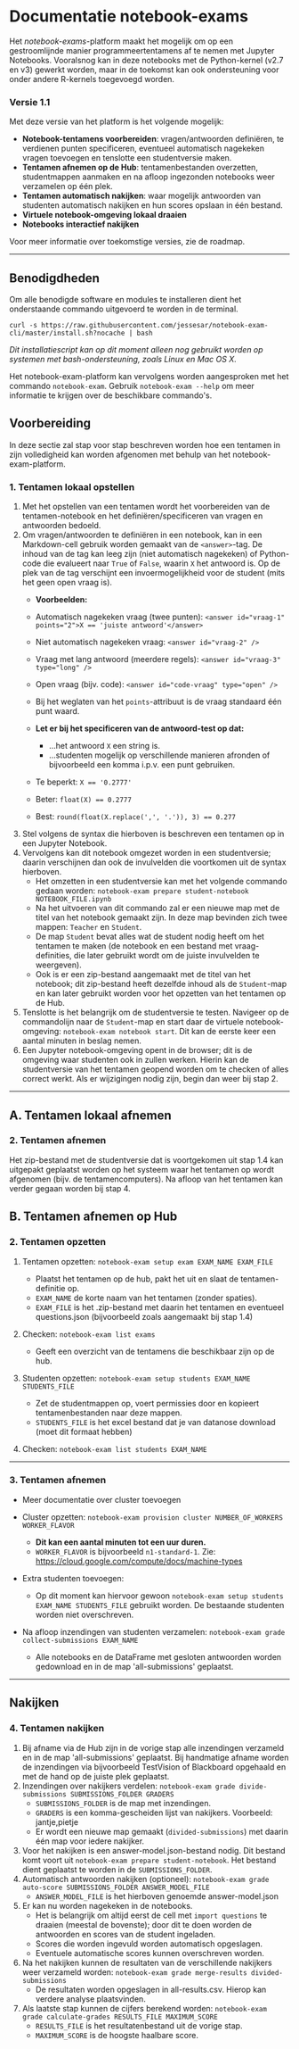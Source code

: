 # Documentatie notebook-exams

Het _notebook-exams_-platform maakt het mogelijk om op een gestroomlijnde manier programmeertentamens af te nemen met Jupyter Notebooks. Vooralsnog kan in deze notebooks met de Python-kernel (v2.7 en v3) gewerkt worden, maar in de toekomst kan ook ondersteuning voor onder andere R-kernels toegevoegd worden.

### Versie 1.1

Met deze versie van het platform is het volgende mogelijk:

* **Notebook-tentamens voorbereiden**: vragen/antwoorden definiëren, te verdienen punten specificeren, eventueel automatisch nagekeken vragen toevoegen en tenslotte een studentversie maken.
* **Tentamen afnemen op de Hub**: tentamenbestanden overzetten, studentmappen aanmaken en na afloop ingezonden notebooks weer verzamelen op één plek.
* **Tentamen automatisch nakijken**: waar mogelijk antwoorden van studenten automatisch nakijken en hun scores opslaan in één bestand.
* **Virtuele notebook-omgeving lokaal draaien** 
* **Notebooks interactief nakijken** 

Voor meer informatie over toekomstige versies, zie de roadmap.

---

## Benodigdheden
Om alle benodigde software en modules te installeren dient het onderstaande commando uitgevoerd te worden in de terminal.

```
curl -s https://raw.githubusercontent.com/jessesar/notebook-exam-cli/master/install.sh?nocache | bash
```

_Dit installatiescript kan op dit moment alleen nog gebruikt worden op systemen met bash-ondersteuning, zoals Linux en Mac OS X._

Het notebook-exam-platform kan vervolgens worden aangesproken met het commando `notebook-exam`. Gebruik `notebook-exam --help` om meer informatie te krijgen over de beschikbare commando's.

## Voorbereiding
In deze sectie zal stap voor stap beschreven worden hoe een tentamen in zijn volledigheid kan worden afgenomen met behulp van het notebook-exam-platform.

### 1. Tentamen lokaal opstellen
1. Met het opstellen van een tentamen wordt het voorbereiden van de tentamen-notebook en het definiëren/specificeren van vragen en antwoorden bedoeld.
2. Om vragen/antwoorden te definiëren in een notebook, kan in een Markdown-cell gebruik worden gemaakt van de `<answer>`-tag. De inhoud van de tag kan leeg zijn (niet automatisch nagekeken) of Python-code die evalueert naar `True` of `False`, waarin `X` het antwoord is. Op de plek van de tag verschijnt een invoermogelijkheid voor de student (mits het geen open vraag is).  
   * **Voorbeelden:**
	* Automatisch nagekeken vraag (twee punten): `<answer id="vraag-1" points="2">X == 'juiste antwoord'</answer>`
	* Niet automatisch nagekeken vraag: `<answer id="vraag-2" />`
	* Vraag met lang antwoord (meerdere regels): `<answer id="vraag-3" type="long" />`
	* Open vraag (bijv. code): `<answer id="code-vraag" type="open" />`
	* Bij het weglaten van het `points`-attribuut is de vraag standaard één punt waard.  
	
	* **Let er bij het specificeren van de antwoord-test op dat:**
		* ...het antwoord `X` een string is.
		* ...studenten mogelijk op verschillende manieren afronden of bijvoorbeeld een komma i.p.v. een punt gebruiken.
	* Te beperkt: `X == '0.2777'`
	* Beter: `float(X) == 0.2777`
	* Best: `round(float(X.replace(',', '.')), 3) == 0.277`
3. Stel volgens de syntax die hierboven is beschreven een tentamen op in een Jupyter Notebook.
4. Vervolgens kan dit notebook omgezet worden in een studentversie; daarin verschijnen dan ook de invulvelden die voortkomen uit de syntax hierboven.  
   * Het omzetten in een studentversie kan met het volgende commando gedaan worden: `notebook-exam prepare student-notebook NOTEBOOK_FILE.ipynb`
   * Na het uitvoeren van dit commando zal er een nieuwe map met de titel van het notebook gemaakt zijn. In deze map bevinden zich twee mappen: `Teacher` en `Student`.  
   * De map `Student` bevat alles wat de student nodig heeft om het tentamen te maken (de notebook en een bestand met vraag-definities, die later gebruikt wordt om de juiste invulvelden te weergeven).  
   * Ook is er een zip-bestand aangemaakt met de titel van het notebook; dit zip-bestand heeft dezelfde inhoud als de `Student`-map en kan later gebruikt worden voor het opzetten van het tentamen op de Hub.
5. Tenslotte is het belangrijk om de studentversie te testen. Navigeer op de commandolijn naar de `Student`-map en start daar de virtuele notebook-omgeving: `notebook-exam notebook start`. Dit kan de eerste keer een aantal minuten in beslag nemen.
6. Een Jupyter notebook-omgeving opent in de browser; dit is de omgeving waar studenten ook in zullen werken. Hierin kan de studentversie van het tentamen geopend worden om te checken of alles correct werkt. Als er wijzigingen nodig zijn, begin dan weer bij stap 2.

---

## A. Tentamen lokaal afnemen

### 2. Tentamen afnemen
Het zip-bestand met de studentversie dat is voortgekomen uit stap 1.4 kan uitgepakt geplaatst worden op het systeem waar het tentamen op wordt afgenomen (bijv. de tentamencomputers). Na afloop van het tentamen kan verder gegaan worden bij stap 4.

## B. Tentamen afnemen op Hub

### 2. Tentamen opzetten

1. Tentamen opzetten: `notebook-exam setup exam EXAM_NAME EXAM_FILE`
	* Plaatst het tentamen op de hub, pakt het uit en slaat de tentamen-definitie op.
	* `EXAM_NAME` de korte naam van het tentamen (zonder spaties).
	* `EXAM_FILE` is het .zip-bestand met daarin het tentamen en eventueel questions.json (bijvoorbeeld zoals aangemaakt bij stap 1.4)

2. Checken: `notebook-exam list exams`
	* Geeft een overzicht van de tentamens die beschikbaar zijn op de hub.

3. Studenten opzetten: `notebook-exam setup students EXAM_NAME STUDENTS_FILE`
	* Zet de studentmappen op, voert permissies door en kopieert tentamenbestanden naar deze mappen.
	* `STUDENTS_FILE` is het excel bestand dat je van datanose download (moet dit formaat hebben)

4. Checken: `notebook-exam list students EXAM_NAME`

---

### 3. Tentamen afnemen

* Meer documentatie over cluster toevoegen
* Cluster opzetten: `notebook-exam provision cluster NUMBER_OF_WORKERS WORKER_FLAVOR`
	* **Dit kan een aantal minuten tot een uur duren.**
	* `WORKER_FLAVOR` is bijvoorbeeld `n1-standard-1`. Zie: https://cloud.google.com/compute/docs/machine-types

* Extra studenten toevoegen:
	* Op dit moment kan hiervoor gewoon `notebook-exam setup students EXAM_NAME STUDENTS_FILE` gebruikt worden. De bestaande studenten worden niet overschreven.

* Na afloop inzendingen van studenten verzamelen: `notebook-exam grade collect-submissions EXAM_NAME`
	* Alle notebooks en de DataFrame met gesloten antwoorden worden gedownload en in de map 'all-submissions' geplaatst.

---

## Nakijken

### 4. Tentamen nakijken

1. Bij afname via de Hub zijn in de vorige stap alle inzendingen verzameld en in de map 'all-submissions' geplaatst. Bij handmatige afname worden de inzendingen via bijvoorbeeld TestVision of Blackboard opgehaald en met de hand op de juiste plek geplaatst.
2. Inzendingen over nakijkers verdelen: `notebook-exam grade divide-submissions SUBMISSIONS_FOLDER GRADERS`
	* `SUBMISSIONS_FOLDER` is de map met inzendingen.
	* `GRADERS` is een komma-gescheiden lijst van nakijkers. Voorbeeld: jantje,pietje
	* Er wordt een nieuwe map gemaakt (`divided-submissions`) met daarin één map voor iedere nakijker.
3. Voor het nakijken is een answer-model.json-bestand nodig. Dit bestand komt voort uit `notebook-exam prepare student-notebook`. Het bestand dient geplaatst te worden in de `SUBMISSIONS_FOLDER`.
3. Automatisch antwoorden nakijken (optioneel): `notebook-exam grade auto-score SUBMISSIONS_FOLDER ANSWER_MODEL_FILE`
	* `ANSWER_MODEL_FILE` is het hierboven genoemde answer-model.json
4. Er kan nu worden nagekeken in de notebooks.
	* Het is belangrijk om altijd eerst de cell met `import questions` te draaien (meestal de bovenste); door dit te doen worden de antwoorden en scores van de student ingeladen.
	* Scores die worden ingevuld worden automatisch opgeslagen.
	* Eventuele automatische scores kunnen overschreven worden.
5. Na het nakijken kunnen de resultaten van de verschillende nakijkers weer verzameld worden: `notebook-exam grade merge-results divided-submissions`
	* De resultaten worden opgeslagen in all-results.csv. Hierop kan verdere analyse plaatsvinden.
6. Als laatste stap kunnen de cijfers berekend worden: `notebook-exam grade calculate-grades RESULTS_FILE MAXIMUM_SCORE`
	* `RESULTS_FILE` is het resultatenbestand uit de vorige stap.
	* `MAXIMUM_SCORE` is de hoogste haalbare score.
 



